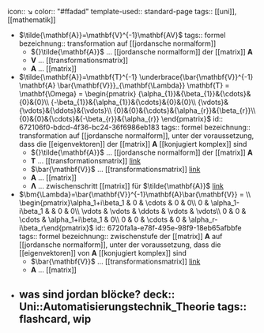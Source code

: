 icon:: ↘️
color:: "#ffadad"
template-used:: standard-page
tags:: [[uni]], [[mathematik]]

- $\tilde{\mathbf{A}}=\mathbf{V}^{-1}\mathbf{AV}$
  tags:: formel
  bezeichnung:: transformation auf [[jordansche normalform]]
	- ${}\tilde{\mathbf{A}}$ ... [[jordansche normalform]] der [[matrix]] $\mathbf{A}$
	- $\mathbf{V}$ ... [[transformationsmatrix]]
	- $\mathbf{A}$ ... [[matrix]]
- $\tilde{\mathbf{A}}=\mathbf{T}^{-1} \underbrace{\bar{\mathbf{V}}^{-1} \mathbf{A} \bar{\mathbf{V}}}_{\mathbf{\Lambda}} \mathbf{T} = \mathbf{\Omega} = \begin{pmatrix} {\alpha_{1}}&{\beta_{1}}&{\cdots}&{0}&{0}\\ {-\beta_{1}}&{\alpha_{1}}&{\cdots}&{0}&{0}\\ {\vdots}&{\vdots}&{\ddots}&{\vdots}\\ {0}&{0}&{\cdots}&{\alpha_{r}}&{\beta_{r}}\\ {0}&{0}&{\cdots}&{-\beta_{r}}&{\alpha_{r}}  \end{pmatrix}$
  id:: 672106f0-bdcd-4f36-bc24-36f6986eb183
  tags:: formel
  bezeichnung:: transformation auf [[jordansche normalform]], unter der voraussetzung, dass die [[eigenvektoren]] der [[matrix]] $\mathbf{A}$ [[konjugiert komplex]] sind
	- ${}\tilde{\mathbf{A}}$ ... [[jordansche normalform]] der [[matrix]] $\mathbf{A}$
	- $\mathbf{T}$ ... [[transformationsmatrix]] [link](((671e6fb4-11e3-459b-97b5-51f2c8fb6697)))
	- $\bar{\mathbf{V}}$ ... [[transformationsmatrix]] [link](((6720c624-d622-49e7-8904-bf8803605c50)))
	- $\mathbf{A}$ ... [[matrix]]
	- $\mathbf{\Lambda}$ ... zwischenschritt [[matrix]] für $\tilde{\mathbf{A}}$ [link](((6720fa1a-e78f-495e-98f9-18eb65afbbfe)))
- $\bm{\Lambda}=\bar{\mathbf{V}}^{-1}\mathbf{A}\bar{\mathbf{V}} = \\ \begin{pmatrix}\alpha_1+i\beta_1 & 0 & \cdots & 0 & 0\\ 0 & \alpha_1-i\beta_1 &  & 0 & 0\\ \vdots & \vdots & \ddots & \vdots & \vdots\\ 0 & 0 & \cdots & \alpha_1+i\beta_1 & 0\\ 0 & 0 & \cdots & 0 & \alpha_r-i\beta_r\end{pmatrix}$
  id:: 6720fa1a-e78f-495e-98f9-18eb65afbbfe
  tags:: formel
  bezeichnung:: zwischenstufe der [[matrix]] $\mathbf{A}$ auf [[jordansche normalform]], unter der voraussetzung, dass die [[eigenvektoren]] von  $\mathbf{A}$ [[konjugiert komplex]] sind
	- $\bar{\mathbf{V}}$ ... [[transformationsmatrix]] [link](((671e6a4a-7f50-4907-873e-4ba1e3c4fca5)))
	- $\mathbf{A}$ ... [[matrix]]
- was sind jordan blöcke?
  deck:: Uni::Automatisierungstechnik_Theorie
  tags:: flashcard, wip
	-